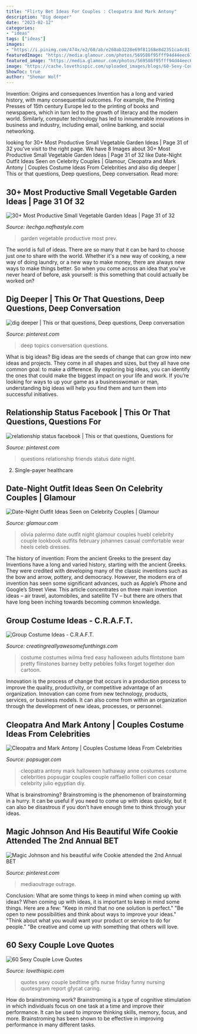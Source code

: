 ```yaml
---
title: "Flirty Bet Ideas For Couples : Cleopatra And Mark Antony"
description: "Dig deeper"
date: "2023-02-12"
categories:
- "ideas"
tags: ["ideas"]
images:
- "https://i.pinimg.com/474x/e2/60/ab/e260ab3228e69f81168e8d2351ca4c81--black-couples-hot-couples.jpg"
featuredImage: "https://media.glamour.com/photos/569586f95fff94d44eec67a7/master/pass/fashion-2014-01-03-date-outfit-ideas-olivia-palermo-johanne-huebl-main.jpg"
featured_image: "https://media.glamour.com/photos/569586f95fff94d44eec67a7/master/pass/fashion-2014-01-03-date-outfit-ideas-olivia-palermo-johanne-huebl-main.jpg"
image: "https://cache.lovethispic.com/uploaded_images/blogs/60-Sexy-Couple-Love-Quotes-6528-61.gif"
ShowToc: true
author: "Shemar Wolf"
---
```



Invention: Origins and consequences
Invention has a long and varied history, with many consequential outcomes. For example, the Printing Presses of 15th century Europe led to the printing of books and newspapers, which in turn led to the growth of literacy and the modern world. Similarly, computer technology has led to innumerable innovations in business and industry, including email, online banking, and social networking.

	

		
looking for 30+ Most Productive Small Vegetable Garden Ideas | Page 31 of 32 you've visit to the right page. We have 8 Images about 30+ Most Productive Small Vegetable Garden Ideas | Page 31 of 32 like Date-Night Outfit Ideas Seen on Celebrity Couples | Glamour, Cleopatra and Mark Antony | Couples Costume Ideas From Celebrities and also dig deeper | This or that questions, Deep questions, Deep conversation. Read more:
		
    
## 30+ Most Productive Small Vegetable Garden Ideas | Page 31 Of 32

<img loading=lazy src="http://itechgo.com/wp-content/uploads/2018/05/Most-Productive-Small-Vegetable-Garden-Ideas-31.jpg" onerror="this.onerror=null;this.src='https://tse3.mm.bing.net/th?id=OIP.r9kpmbuai_TaastXzqXDzAHaJ3&amp;pid=15.1';" alt="30+ Most Productive Small Vegetable Garden Ideas | Page 31 of 32">

_Source: itechgo.nafhastyle.com_

>garden vegetable productive most prev. 

	

The world is full of ideas. There are so many that it can be hard to choose just one to share with the world. Whether it's a new way of cooking, a new way of doing laundry, or a new way to make money, there are always new ways to make things better. So when you come across an idea that you've never heard of before, ask yourself: is this something that could actually be worked on?

    
## Dig Deeper | This Or That Questions, Deep Questions, Deep Conversation

<img loading=lazy src="https://i.pinimg.com/564x/f1/8a/3e/f18a3e974e3c5cb6d085b8758585b54c.jpg" onerror="this.onerror=null;this.src='https://tse3.mm.bing.net/th?id=OIP.oFpOtalAgJEcphnPgYwExAHaLG&amp;pid=15.1';" alt="dig deeper | This or that questions, Deep questions, Deep conversation">

_Source: pinterest.com_

>deep topics conversation questions. 

	

What is big ideas?
Big ideas are the seeds of change that can grow into new ideas and projects. They come in all shapes and sizes, but they all have one common goal: to make a difference. By exploring big ideas, you can identify the ones that could make the biggest impact on your life and work. If you’re looking for ways to up your game as a businesswoman or man, understanding big ideas will help you find them and turn them into successful initiatives.

    
## Relationship Status Facebook | This Or That Questions, Questions For

<img loading=lazy src="https://i.pinimg.com/736x/d8/c1/51/d8c1518a2399f592563b10ce5fcd2f6c.jpg" onerror="this.onerror=null;this.src='https://tse1.mm.bing.net/th?id=OIP.Z8eevk5uLlt6a9lVYH8BLAHaJ3&amp;pid=15.1';" alt="relationship status facebook | This or that questions, Questions for">

_Source: pinterest.com_

>questions relationship friends status date night. 

	

2. Single-payer healthcare

    
## Date-Night Outfit Ideas Seen On Celebrity Couples | Glamour

<img loading=lazy src="https://media.glamour.com/photos/569586f95fff94d44eec67a7/master/pass/fashion-2014-01-03-date-outfit-ideas-olivia-palermo-johanne-huebl-main.jpg" onerror="this.onerror=null;this.src='https://tse1.mm.bing.net/th?id=OIP.llqFYOsuQ_Ij0E2OascwzQHaKK&amp;pid=15.1';" alt="Date-Night Outfit Ideas Seen on Celebrity Couples | Glamour">

_Source: glamour.com_

>olivia palermo date outfit night glamour couples huebl celebrity couple lookbook outfits february johannes casual comfortable wear heels celeb dresses. 

	

The history of invention: From the ancient Greeks to the present day
Inventions have a long and varied history, starting with the ancient Greeks. They were credited with developing many of the classic inventions such as the bow and arrow, pottery, and democracy. However, the modern era of invention has seen some significant advances, such as Apple’s iPhone and Google’s Street View. This article concentrates on three main invention ideas – air travel, automobiles, and satellite TV – but there are others that have long been inching towards becoming common knowledge.

    
## Group Costume Ideas - C.R.A.F.T.

<img loading=lazy src="http://4.bp.blogspot.com/_8ywv7JKKSqI/TM-CzS6upeI/AAAAAAAAC8M/Jz7Tx0J2rPI/s640/IMG_4145.JPG" onerror="this.onerror=null;this.src='https://tse1.mm.bing.net/th?id=OIP.jlbv1vfr07gG_0sCJj3lNQAAAA&amp;pid=15.1';" alt="Group Costume Ideas - C.R.A.F.T.">

_Source: creatingreallyawesomefunthings.com_

>costume costumes wilma fred easy halloween adults flintstone bam pretty flinstones barney betty pebbles folks forget together don cartoon. 

	

Innovation is the process of change that occurs in a production process to improve the quality, productivity, or competitive advantage of an organization. Innovation can come from new technology, products, services, or business models. It can also come from within an organization through the development of new ideas, processes, or personnel.

    
## Cleopatra And Mark Antony | Couples Costume Ideas From Celebrities

<img loading=lazy src="https://media1.popsugar-assets.com/files/thumbor/BU_QbeT3c5wdSwRurpwXlmwJ_Iw/fit-in/1024x1024/filters:format_auto-!!-:strip_icc-!!-/2010/10/41/1/301/3019466/c642d827ce9deb6f_Cleopatra/i/Cleopatra-Mark-Antony.jpg" onerror="this.onerror=null;this.src='https://tse1.mm.bing.net/th?id=OIP._FhIBdjE7nPThnLNxknzDQHaKu&amp;pid=15.1';" alt="Cleopatra and Mark Antony | Couples Costume Ideas From Celebrities">

_Source: popsugar.com_

>cleopatra antony mark halloween hathaway anne costumes costume celebrities popsugar couples couple raffaello follieri con cesar celebrity julio egyptian diy. 

	

What is brainstroming? Brainstroming is the phenomenon of brainstorming in a hurry. It can be useful if you need to come up with ideas quickly, but it can also be disastrous if you don’t have enough time to think through your ideas.

    
## Magic Johnson And His Beautiful Wife Cookie Attended The 2nd Annual BET

<img loading=lazy src="https://i.pinimg.com/474x/e2/60/ab/e260ab3228e69f81168e8d2351ca4c81--black-couples-hot-couples.jpg" onerror="this.onerror=null;this.src='https://tse1.mm.bing.net/th?id=OIP.H8sZs29kwwagHah3qPdh_gAAAA&amp;pid=15.1';" alt="Magic Johnson and his beautiful wife Cookie attended the 2nd Annual BET">

_Source: pinterest.com_

>mediaoutrage outrage. 

	

Conclusion: What are some things to keep in mind when coming up with ideas?
When coming up with ideas, it is important to keep in mind some things. Here are a few:
"Keep in mind that no one solution is perfect."
"Be open to new possibilities and think about ways to improve your ideas."
"Think about what you would want your product or service to do for people."
"Be creative and come up with something that others will love.

    
## 60 Sexy Couple Love Quotes

<img loading=lazy src="https://cache.lovethispic.com/uploaded_images/blogs/60-Sexy-Couple-Love-Quotes-6528-61.gif" onerror="this.onerror=null;this.src='https://tse3.mm.bing.net/th?id=OIP.LatzqJkG8xJ7RYhuG1Ez0AHaHa&amp;pid=15.1';" alt="60 Sexy Couple Love Quotes">

_Source: lovethispic.com_

>quotes sexy couple bedtime gifs nurse friday funny nursing quotesgram report gfycat caring. 

	

How do brainstroming work?
Brainstroming is a type of cognitive stimulation in which individuals focus on one task at a time and improve their performance. It can be used to improve thinking skills, memory, focus, and more. Brainstroming has been shown to be effective in improving performance in many different tasks.

